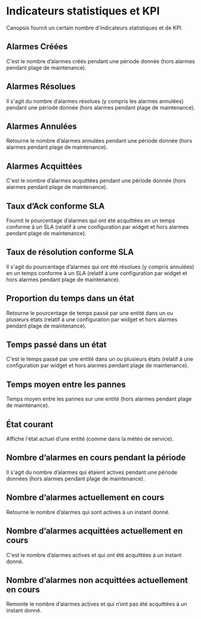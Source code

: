 # Indicateurs statistiques et KPI

Canopsis fournit un certain nombre d'indicateurs statistiques et de KPI.

## Alarmes Créées
C'est le nombre d’alarmes créés pendant une période donnée (hors alarmes pendant plage de maintenance).

## Alarmes Résolues
Il s'agit du nombre d’alarmes résolues (y compris les alarmes annulées) pendant une période donnée (hors alarmes pendant plage de maintenance).

## Alarmes Annulées
Retourne le nombre d’alarmes annulées pendant une période donnée (hors alarmes pendant plage de maintenance).

## Alarmes Acquittées
C'est le nombre d’alarmes acquittées pendant une période donnée (hors alarmes pendant plage de maintenance).

## Taux d’Ack conforme SLA
Fournit le pourcentage d’alarmes qui ont été acquittées en un temps conforme à un SLA (relatif à une configuration par widget et hors alarmes pendant plage de maintenance).

## Taux de résolution conforme SLA
Il s'agit du pourcentage d’alarmes qui ont été résolues (y compris annulées) en un temps conforme à un SLA (relatif à une configuration par widget et hors alarmes pendant plage de maintenance).

## Proportion du temps dans un état
Retourne le pourcentage de temps passé par une entité dans un ou plusieurs états (relatif à une configuration par widget et hors alarmes pendant plage de maintenance).

## Temps passé dans un état
C'est le temps passé par une entité dans un ou plusieurs états (relatif à une configuration par widget et hors alarmes pendant plage de maintenance).

## Temps moyen entre les pannes
Temps moyen entre les pannes sur une entité (hors alarmes pendant plage de maintenance).

## État courant
Affiche l'état actuel d’une entité (comme dans la météo de service).

## Nombre d’alarmes en cours pendant la période
Il s'agit du nombre d’alarmes qui étaient actives pendant une période données (hors alarmes pendant plage de maintenance).

## Nombre d’alarmes actuellement en cours
Retourne le nombre d’alarmes qui sont actives à un instant donné.

## Nombre d’alarmes acquittées actuellement en cours
C'est le nombre d’alarmes actives et qui ont été acquittées à un instant donné.

## Nombre d’alarmes non acquittées actuellement en cours
Remonte le nombre d’alarmes actives et qui n’ont pas été acquittées à un instant donné.

